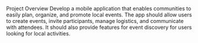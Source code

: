 Project Overview
Develop a mobile application that enables communities to easily plan, organize, and promote local events. The app should allow users to create events, invite participants, manage logistics, and communicate with attendees. It should also provide features for event discovery for users looking for local activities.
